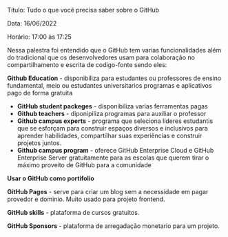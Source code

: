 Título: Tudo o que você precisa saber sobre o GitHub

Data: 16/06/2022

Horário: 17:00 às 17:25

Nessa palestra foi entendido que o GitHub tem varias funcionalidades além do tradicional que os desenvolvedores usam para colaboração no compartilhamento e escrita de codigo-fonte sendo eles: 

**Github Education** - disponibiliza para estudantes ou professores de ensino fundamental, meio ou estudantes universitarios programas e aplicativos pago de forma gratuita
<ul>
<li> <b>GitHub student packeges</b> - disponibiliza varias ferramentas pagas</li>
<li> <b>Github teachers</b> - diponipiliza programas para auxiliar o professor</li>
<li> <b>Github campus experts</b> - programa que seleciona líderes estudantis que se esforçam para construir espaços diversos e inclusivos para aprender habilidades, compartilhar suas experiências e construir projetos juntos.</li>
<li> <b>Github campus program</b> - oferece GitHub Enterprise Cloud e GitHub Enterprise Server gratuitamente para as escolas que querem tirar o máximo proveito de GitHub para a comunidade</li>
</ul>

**Usar o GitHub como portifolio**

**GitHub Pages** - serve para criar um blog sem a necessidade em pagar provedor e dominio. Muito usado para projeto frontend.

**GitHub skills** - plataforma de cursos gratuitos.

**GitHub Sponsors** - plataforma de arregadação monetario para um projeto.
